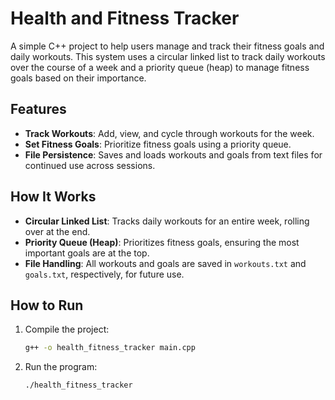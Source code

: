 # Health and Fitness Tracker

A simple C++ project to help users manage and track their fitness goals and daily workouts. This system uses a circular linked list to track daily workouts over the course of a week and a priority queue (heap) to manage fitness goals based on their importance.

## Features

- **Track Workouts**: Add, view, and cycle through workouts for the week.
- **Set Fitness Goals**: Prioritize fitness goals using a priority queue.
- **File Persistence**: Saves and loads workouts and goals from text files for continued use across sessions.

## How It Works

- **Circular Linked List**: Tracks daily workouts for an entire week, rolling over at the end.
- **Priority Queue (Heap)**: Prioritizes fitness goals, ensuring the most important goals are at the top.
- **File Handling**: All workouts and goals are saved in `workouts.txt` and `goals.txt`, respectively, for future use.

## How to Run

1. Compile the project:
   ```bash
   g++ -o health_fitness_tracker main.cpp
   ```
2. Run the program:
   ```bash
   ./health_fitness_tracker
  ```
